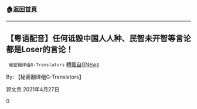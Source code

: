 ###  [:house:返回首頁](https://github.com/ourhimalayas/txt)
---

## 【粤语配音】任何诋毁中国人人种、民智未开智等言论都是Loser的言论！
` 秘密翻译组G-Translators` [轉載自GNews](https://gnews.org/zh-hans/1190567/)

By: 【秘密翻译组G-Translators】

郭文贵
2021年4月27日

0
